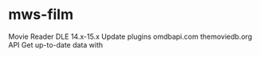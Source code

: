 # mws-film
Movie Reader DLE 14.x-15.x
Update plugins 
omdbapi.com
themoviedb.org
API Get up-to-date data with 
